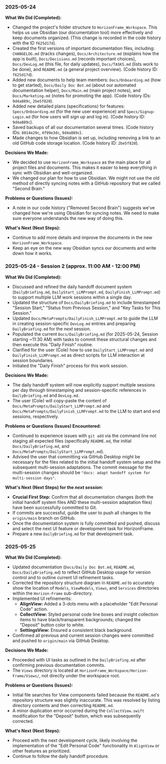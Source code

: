 ### 2025-05-24

**What We Did (Completed):**
*   Changed the project's folder structure to `HorizonFrame_Workspace`. This helps us use Obsidian (our documentation tool) more effectively and keep documents organized. (This change is recorded in the code history with the ID `f625d17d`).
*   Created the first versions of important documentation files, including: `CHANGELOG.md` (tracks changes), `Docs/Architecture.md` (explains how the app is built), `Docs/Decisions.md` (records important choices), `Docs/DevLog.md` (this file, for daily updates), `Docs/TASKS.md` (lists work to be done), and `README.md` (a general project overview). (Code history ID: `f625d17d`).
*   Added new documents to help team members: `Docs/Onboarding.md` (how to get started), `Docs/Daily Doc Bot.md` (about our automated documentation helper), `Docs/Main.md` (main project notes), and `Docs/Marketing.md` (notes for promoting the app). (Code history IDs: `9d4a889c`, `2be5f820`).
*   Added new detailed plans (specifications) for features: `Specs/Onboarding.md` (for the new user experience) and `Specs/Signup-Login.md` (for how users will sign up and log in). (Code history ID: `9d4a889c`).
*   Saved backups of all our documentation several times. (Code history IDs: `8014e29c`, `4f99e3dc`, `9d4a889c`).
*   Made changes to how Obsidian is set up, including removing a link to an old GitHub code storage location. (Code history ID: `2be5f820`).

**Decisions We Made:**
*   We decided to use `HorizonFrame_Workspace` as the main place for all project files and documents. This makes it easier to keep everything in sync with Obsidian and well-organized.
*   We changed our plan for how to use Obsidian. We might not use the old method of directly syncing notes with a GitHub repository that we called "Second Brain."

**Problems or Questions (Issues):**
*   A note in our code history ("Removed Second Brain") suggests we've changed how we're using Obsidian for syncing notes. We need to make sure everyone understands the new way of doing this.

**What's Next (Next Steps):**
*   Continue to add more details and improve the documents in the new `HorizonFrame_Workspace`.
*   Keep an eye on the new way Obsidian syncs our documents and write down how it works.


### 2025-05-24 - Session 2 (approx. 11:00 AM - 12:00 PM)

**What We Did (Completed):**
*   Discussed and refined the daily handoff document system (`DailyBriefing.md`, `DailyStart_LLMPrompt.md`, `DailyFinish_LLMPrompt.md`) to support multiple LLM work sessions within a single day.
*   Updated the structure of `Docs/DailyBriefing.md` to include timestamped "Session Start," "Status from Previous Session," and "Key Tasks for This Session."
*   Updated `Docs/MetaPrompts/DailyFinish_LLMPrompt.md` to guide the LLM in creating session-specific `DevLog.md` entries and preparing `DailyBriefing.md` for the *next* session.
*   Populated the current `Docs/DailyBriefing.md` (for 2025-05-24, Session starting ~11:30 AM) with tasks to commit these structural changes and then execute this "Daily Finish" routine.
*   Clarified for the user (Cole) how to use `DailyStart_LLMPrompt.md` and `DailyFinish_LLMPrompt.md` as direct scripts for LLM interaction at session boundaries.
*   Initiated the "Daily Finish" process for this work session.

**Decisions We Made:**
*   The daily handoff system will now explicitly support multiple sessions per day through timestamping and session-specific references in `DailyBriefing.md` and `DevLog.md`.
*   The user (Cole) will copy-paste the content of `Docs/MetaPrompts/DailyStart_LLMPrompt.md` and `Docs/MetaPrompts/DailyFinish_LLMPrompt.md` to the LLM to start and end sessions, respectively.

**Problems or Questions (Issues) Encountered:**
*   Continued to experience issues with `git add` via the command line not staging all expected files (specifically `README.md`, the initial `Docs/DailyBriefing.md`, and `Docs/MetaPrompts/DailyStart_LLMPrompt.md`).
*   Advised the user that committing via GitHub Desktop might be necessary for the files related to the initial handoff system setup and the subsequent multi-session adaptations. The commit message for the multi-session changes should be `"docs: adapt handoff system for multi-session days"`.

**What's Next (Next Steps) for the *next session*:**
*   **Crucial First Step:** Confirm that all documentation changes (both the initial handoff system files AND these multi-session adaptation files) have been successfully committed to Git.
*   If commits are successful, guide the user to push all changes to the `origin/main` branch on GitHub.
*   Once the documentation system is fully committed and pushed, discuss and select the next UI feature or development task for HorizonFrame.
*   Prepare a new `DailyBriefing.md` for that development task.

### 2025-05-25

**What We Did (Completed):**
*   Updated documentation (`Docs/Daily Doc Bot.md`, `README.md`, `Docs/DailyBriefing.md`) to reflect GitHub Desktop usage for version control and to outline current UI refinement tasks.
*   Corrected the repository structure diagram in `README.md` to accurately show the location of `Models`, `ViewModels`, `Views`, and `Services` directories within the `Horizon-Frame` sub-directory.
*   Implemented UI refinements:
    *   **AlignView:** Added a 3-dots menu with a placeholder "Edit Personal Code" action.
    *   **CollectView:** Styled personal code line boxes and insight collection items to have black/transparent backgrounds; changed the "Deposit" button color to white.
    *   **SettingsView:** Ensured a consistent black background.
*   Confirmed all previous and current session changes were committed and pushed to `origin/main` via GitHub Desktop.

**Decisions We Made:**
*   Proceeded with UI tasks as outlined in the `DailyBriefing.md` after confirming previous documentation commits.
*   The `Views` directory is located at `HorizonFrame_Workspace/Horizon-Frame/Views/`, not directly under the workspace root.

**Problems or Questions (Issues):**
*   Initial file searches for View components failed because the `README.md`'s repository structure was slightly inaccurate. This was resolved by listing directory contents and then correcting `README.md`.
*   A minor duplication error occurred during the `CollectView.swift` modification for the "Deposit" button, which was subsequently corrected.

**What's Next (Next Steps):**
*   Proceed with the next development cycle, likely involving the implementation of the "Edit Personal Code" functionality in `AlignView` or other features as prioritized.
*   Continue to follow the daily handoff procedure.

    